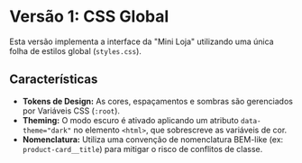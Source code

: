 # Versão 1: CSS Global

Esta versão implementa a interface da "Mini Loja" utilizando uma única folha de estilos global (`styles.css`).

## Características

- **Tokens de Design:** As cores, espaçamentos e sombras são gerenciados por Variáveis CSS (`:root`).
- **Theming:** O modo escuro é ativado aplicando um atributo `data-theme="dark"` no elemento `<html>`, que sobrescreve as variáveis de cor.
- **Nomenclatura:** Utiliza uma convenção de nomenclatura BEM-like (ex: `product-card__title`) para mitigar o risco de conflitos de classe.